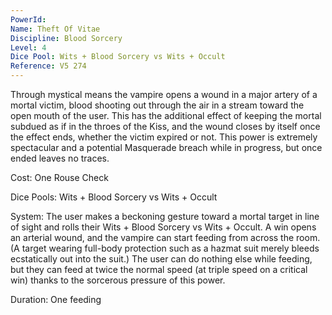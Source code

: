 ```yaml
---
PowerId: 
Name: Theft Of Vitae
Discipline: Blood Sorcery
Level: 4
Dice Pool: Wits + Blood Sorcery vs Wits + Occult
Reference: V5 274
---
```

Through mystical means the vampire opens a wound in a major artery of a mortal victim, blood shooting out through the air in a stream toward the open mouth of the user. This has the additional effect of keeping the mortal subdued as if in the throes of the Kiss, and the wound closes by itself once the effect ends, whether the victim expired or not. This power is extremely spectacular and a potential Masquerade breach while in progress, but once ended leaves no traces.   

Cost: One Rouse Check   

Dice Pools: Wits + Blood Sorcery vs Wits + Occult   

System: The user makes a beckoning gesture toward a mortal target in line of sight and rolls their Wits + Blood Sorcery vs Wits + Occult. A win opens an arterial wound, and the vampire can start feeding from across the room. (A target wearing full-body protection such as a hazmat suit merely bleeds ecstatically out into the suit.) The user can do nothing else while feeding, but they can feed at twice the normal speed (at triple speed on a critical win) thanks to the sorcerous pressure of this power.   

Duration: One feeding